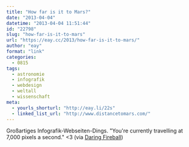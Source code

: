 ```yaml
---
title: "How far is it to Mars?"
date: "2013-04-04"
datetime: "2013-04-04 11:51:44"
id: "22798"
slug: "how-far-is-it-to-mars"
url: "https://eay.cc/2013/how-far-is-it-to-mars/"
author: "eay"
format: "link"
categories:
  - 0815
tags:
  - astronomie
  - infografik
  - webdesign
  - weltall
  - wissenschaft
meta:
  - yourls_shorturl: "http://eay.li/22s"
  - linked_list_url: "http://www.distancetomars.com/"
---
```


Großartiges Infografik-Webseiten-Dings. "You're currently travelling at 7,000 pixels a second." <3 (via [Daring Fireball](http://daringfireball.net/linked/2013/04/03/how-far-to-mars))
